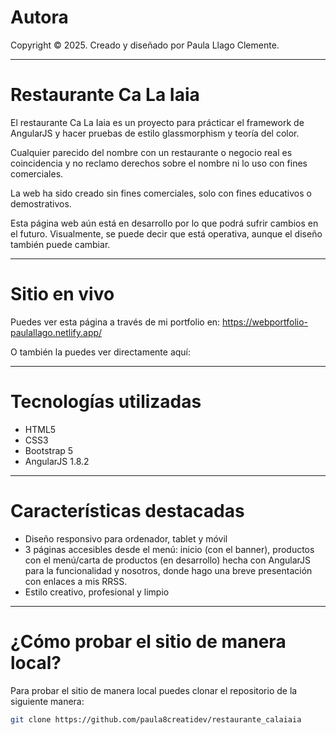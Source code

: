 # Autora

Copyright © 2025. Creado y diseñado por Paula Llago Clemente.

---

# Restaurante Ca La Iaia

El restaurante Ca La Iaia es un proyecto para prácticar el framework de AngularJS y hacer pruebas de estilo glassmorphism y teoría del color. 

Cualquier parecido del nombre con un restaurante o negocio real es coincidencia y no reclamo derechos sobre el nombre ni lo uso con fines comerciales.

La web ha sido creado sin fines comerciales, solo con fines educativos o demostrativos.

Esta página web aún está en desarrollo por lo que podrá sufrir cambios en el futuro. Visualmente, se puede decir que está operativa, aunque el diseño también puede cambiar.

---

# Sitio en vivo

Puedes ver esta página a través de mi portfolio en: https://webportfolio-paulallago.netlify.app/

O también la puedes ver directamente aquí: 

---

# Tecnologías utilizadas

- HTML5
- CSS3
- Bootstrap 5
- AngularJS 1.8.2

---

# Características destacadas

- Diseño responsivo para ordenador, tablet y móvil
- 3 páginas accesibles desde el menú: inicio (con el banner), productos con el menú/carta de productos (en desarrollo) hecha con AngularJS para la funcionalidad y nosotros, donde hago una breve presentación con enlaces a mis RRSS.
- Estilo creativo, profesional y limpio

---

# ¿Cómo probar el sitio de manera local?

Para probar el sitio de manera local puedes clonar el repositorio de la siguiente manera:

   ```bash
   git clone https://github.com/paula8creatidev/restaurante_calaiaia
